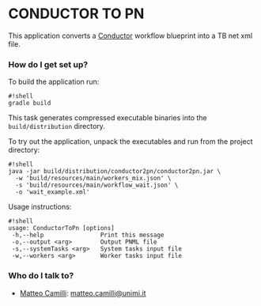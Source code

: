 # CONDUCTOR TO PN #

This application converts a [Conductor](https://netflix.github.io/conductor/) workflow blueprint into a TB net xml file.

### How do I get set up? ###

To build the application run:
```
#!shell
gradle build
```
This task generates compressed executable binaries into the `build/distribution` directory.

To try out the application, unpack the executables and run from the project directory:
```
#!shell
java -jar build/distribution/conductor2pn/conductor2pn.jar \
  -w 'build/resources/main/workers_mix.json' \
  -s 'build/resources/main/workflow_wait.json' \
  -o 'wait_example.xml'
```

Usage instructions:
```
#!shell
usage: ConductorToPn [options]
 -h,--help                Print this message
 -o,--output <arg>        Output PNML file
 -s,--systemTasks <arg>   System tasks input file
 -w,--workers <arg>       Worker tasks input file
```

### Who do I talk to? ###

* [Matteo Camilli](http://camilli.di.unimi.it): <matteo.camilli@unimi.it>